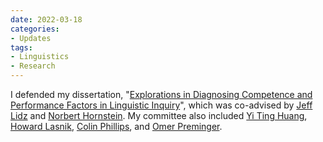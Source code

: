 ```yaml
---
date: 2022-03-18
categories:
- Updates
tags:
- Linguistics
- Research
---
```


I defended my dissertation, "<a href="https://drum.lib.umd.edu/handle/1903/29000">Explorations in Diagnosing Competence and Performance Factors in Linguistic Inquiry</a>", which was co-advised by <a href="{{ site.data.collaborators['jeff_lidz'].url }}">Jeff Lidz</a> and <a href="{{ site.data.collaborators['norbert_hornstein'].url }}">Norbert Hornstein</a>. My committee also included <a href="{{ site.data.collaborators['yiting_huang'].url }}">Yi Ting Huang</a>, <a href="{{ site.data.collaborators['howard_lasnik'].url }}">Howard Lasnik</a>, <a href="{{ site.data.collaborators['colin_phillips'].url }}">Colin Phillips</a>, and <a href="{{ site.data.collaborators['omer_preminger'].url }}">Omer Preminger</a>.
